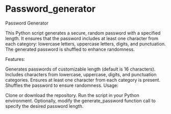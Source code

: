 # Password_generator
Password Generator

This Python script generates a secure, random password with a specified length. It ensures that the password includes at least one character from each category: lowercase letters, uppercase letters, digits, and punctuation. The generated password is shuffled to enhance randomness.

Features:

Generates passwords of customizable length (default is 16 characters).
Includes characters from lowercase, uppercase, digits, and punctuation categories.
Ensures at least one character from each category is present.
Shuffles the password to ensure randomness.
Usage:

Clone or download the repository.
Run the script in your Python environment.
Optionally, modify the generate_password function call to specify the desired password length.
